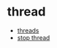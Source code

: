 # thread

- [threads](http://winterbe.com/posts/2015/04/07/java8-concurrency-tutorial-thread-executor-examples/)
- [stop thread](http://forward.com.au/javaProgramming/HowToStopAThread.html)